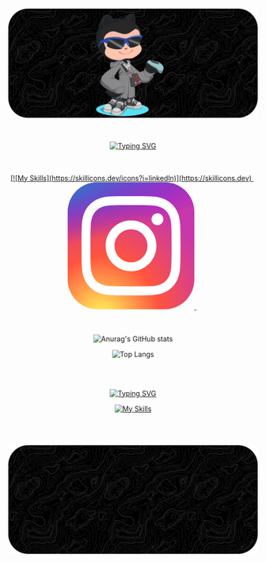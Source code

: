 <div style="display: inline_block"></br>
    <img align="center" alt="html5" src="github-header-image1.png"/>
</div>

<br>
<br>

<div align="center">
    
 [![Typing SVG](https://readme-typing-svg.herokuapp.com?font=Fira+Code&size=30&duration=4600&pause=870&color=46295A&center=true&vCenter=true&width=600&height=60&lines=Welcome%3A;Hello+World!+I'm+Guilherme!+%F0%9F%91%8B;I'm+From+Brasil)](https://git.io/typing-svg)
 
</div>    



<br>
<br>

<div class="insta" align="center">

  <a href="https://www.linkedin.com/in/guilhermesouzadev/">
    [![My Skills](https://skillicons.dev/icons?i=linkedln)](https://skillicons.dev)

  </a>
  &nbsp; <!-- Espaço entre os ícones -->
  <a href="https://www.instagram.com/_illuminatedsouza/">
   <svg width="256" height="256" viewBox="0 0 256 256" fill="none" xmlns="http://www.w3.org/2000/svg">
<rect width="256" height="256" rx="60" fill="url(#paint0_radial_206_683)"/>
<rect width="256" height="256" rx="60" fill="url(#paint1_radial_206_683)"/>
<path d="M128.009 28C100.851 28 97.4424 28.1188 86.7756 28.6042C76.1297 29.0917 68.8629 30.7771 62.5045 33.2501C55.9274 35.8042 50.3481 39.221 44.7898 44.7814C39.2272 50.3398 35.8105 55.919 33.248 62.4941C30.7688 68.8546 29.0813 76.1234 28.6021 86.7652C28.125 97.432 28 100.842 28 128.001C28 155.16 28.1208 158.558 28.6042 169.224C29.0938 179.87 30.7792 187.137 33.2501 193.495C35.8063 200.073 39.223 205.652 44.7835 211.21C50.3398 216.773 55.919 220.198 62.492 222.752C68.8546 225.225 76.1234 226.91 86.7673 227.398C97.4341 227.883 100.84 228.002 127.997 228.002C155.158 228.002 158.556 227.883 169.222 227.398C179.868 226.91 187.143 225.225 193.506 222.752C200.081 220.198 205.652 216.773 211.208 211.21C216.771 205.652 220.187 200.073 222.75 193.498C225.208 187.137 226.896 179.868 227.396 169.226C227.875 158.56 228 155.16 228 128.001C228 100.842 227.875 97.4341 227.396 86.7673C226.896 76.1213 225.208 68.8546 222.75 62.4962C220.187 55.919 216.771 50.3398 211.208 44.7814C205.646 39.2189 200.083 35.8022 193.5 33.2501C187.125 30.7771 179.854 29.0917 169.208 28.6042C158.541 28.1188 155.145 28 127.978 28H128.009ZM119.038 46.021C121.701 46.0169 124.672 46.021 128.009 46.021C154.71 46.021 157.874 46.1169 168.418 46.596C178.168 47.0419 183.46 48.671 186.985 50.0398C191.652 51.8523 194.979 54.019 198.477 57.5191C201.977 61.0191 204.143 64.3525 205.96 69.0192C207.329 72.54 208.96 77.8318 209.404 87.5819C209.883 98.1236 209.987 101.29 209.987 127.978C209.987 154.666 209.883 157.833 209.404 168.374C208.958 178.124 207.329 183.416 205.96 186.937C204.148 191.604 201.977 194.927 198.477 198.425C194.977 201.925 191.654 204.091 186.985 205.904C183.464 207.279 178.168 208.904 168.418 209.35C157.876 209.829 154.71 209.933 128.009 209.933C101.307 209.933 98.1424 209.829 87.6006 209.35C77.8505 208.9 72.5588 207.271 69.0317 205.902C64.365 204.089 61.0316 201.923 57.5316 198.423C54.0315 194.923 51.8648 191.598 50.0481 186.929C48.6794 183.408 47.0481 178.116 46.6044 168.366C46.1252 157.824 46.0294 154.658 46.0294 127.953C46.0294 101.249 46.1252 98.0986 46.6044 87.5569C47.0502 77.8068 48.6794 72.515 50.0481 68.99C51.8607 64.3233 54.0315 60.9899 57.5316 57.4899C61.0316 53.9899 64.365 51.8232 69.0317 50.0065C72.5567 48.6315 77.8505 47.0064 87.6006 46.5585C96.8257 46.1419 100.401 46.0169 119.038 45.996V46.021ZM181.389 62.6254C174.764 62.6254 169.389 67.9942 169.389 74.6213C169.389 81.2464 174.764 86.6214 181.389 86.6214C188.014 86.6214 193.389 81.2464 193.389 74.6213C193.389 67.9962 188.014 62.6212 181.389 62.6212V62.6254ZM128.009 76.6463C99.6487 76.6463 76.6547 99.6403 76.6547 128.001C76.6547 156.362 99.6487 179.345 128.009 179.345C156.37 179.345 179.356 156.362 179.356 128.001C179.356 99.6403 156.368 76.6463 128.007 76.6463H128.009ZM128.009 94.6674C146.418 94.6674 161.343 109.59 161.343 128.001C161.343 146.41 146.418 161.335 128.009 161.335C109.599 161.335 94.6757 146.41 94.6757 128.001C94.6757 109.59 109.599 94.6674 128.009 94.6674V94.6674Z" fill="white"/>
<defs>
<radialGradient id="paint0_radial_206_683" cx="0" cy="0" r="1" gradientUnits="userSpaceOnUse" gradientTransform="translate(68.0003 275.717) rotate(-90) scale(253.715 235.975)">
<stop stop-color="#FFDD55"/>
<stop offset="0.1" stop-color="#FFDD55"/>
<stop offset="0.5" stop-color="#FF543E"/>
<stop offset="1" stop-color="#C837AB"/>
</radialGradient>
<radialGradient id="paint1_radial_206_683" cx="0" cy="0" r="1" gradientUnits="userSpaceOnUse" gradientTransform="translate(-42.8814 18.4418) rotate(78.6806) scale(113.412 467.488)">
<stop stop-color="#3771C8"/>
<stop offset="0.128" stop-color="#3771C8"/>
<stop offset="1" stop-color="#6600FF" stop-opacity="0"/>
</radialGradient>
</defs>
</svg>
  </a>
  &nbsp; <!-- Espaço entre os ícones -->

</div>

<br>  
<br>

<div align="center">

![Anurag's GitHub stats](https://github-readme-stats.vercel.app/api?username=souzzdev&show_icons=true&theme=dark)


![Top Langs](https://github-readme-stats.vercel.app/api/top-langs/?username=souzzdev&layout=compact&theme=dark)

</div>

<br>
<br>

<div align="center">
    
[![Typing SVG](https://readme-typing-svg.herokuapp.com?font=Fira+Code&size=30&duration=4600&pause=870&color=46295A&center=true&vCenter=true&width=435&lines=Technologies+I+use+daily)](https://git.io/typing-svg)
<div align="center">
    
</div>

  
  [![My Skills](https://skillicons.dev/icons?i=html,css,js,python,c,cpp,mysql)](https://skillicons.dev)

</div>

<br>
<br>

<div style="display: inline_block"></br>
    <img align="center" alt="html5" src="github-header-image.png"/>
</div>
